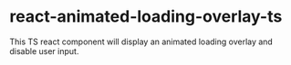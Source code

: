 # react-animated-loading-overlay-ts
This TS react component will display an animated loading overlay and disable user input.
